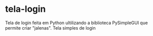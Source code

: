 # tela-login
Tela de login feita em Python ultilizando a biblioteca PySimpleGUI que permite criar "jalenas". Tela simples de login
